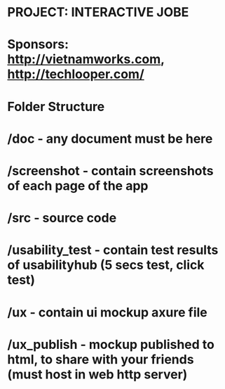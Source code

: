 # PROJECT: INTERACTIVE JOBE
# Sponsors: http://vietnamworks.com, http://techlooper.com/

# Folder Structure
# /doc - any document must be here
# /screenshot - contain screenshots of each page of the app
# /src - source code
# /usability_test - contain test results of usabilityhub (5 secs test, click test)
# /ux - contain ui mockup axure file
# /ux_publish - mockup published to html, to share with your friends (must host in web http server)

